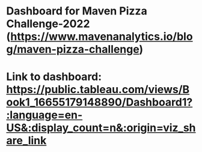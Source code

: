 # Dashboard for Maven Pizza Challenge-2022 (https://www.mavenanalytics.io/blog/maven-pizza-challenge)

# Link to dashboard: https://public.tableau.com/views/Book1_16655179148890/Dashboard1?:language=en-US&:display_count=n&:origin=viz_share_link